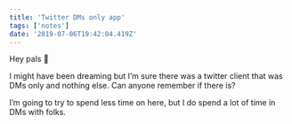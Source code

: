```yaml
---
title: 'Twitter DMs only app'
tags: ['notes'] 
date: '2019-07-06T19:42:04.419Z'
---
```

‪Hey pals 👋‬

I might have been dreaming but I’m sure there was a twitter client that was DMs only and nothing else. Can anyone remember if there is?‬

I’m going to try to spend less time on here, but I do spend a lot of time in DMs with folks. ‬
